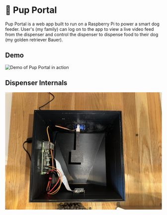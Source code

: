 # 🐾 Pup Portal

Pup Portal is a web app built to run on a Raspberry Pi to power a smart dog feeder. User's (my family) can log on to the app to view a live video feed from the dispenser and control the dispenser to dispense food to their dog (my golden retriever Bauer).

## Demo
![Demo of Pup Portal in action]([docs/assets/demo.mp4](https://github.com/user-attachments/assets/5c139fc8-97e1-4877-80db-63a7c0631072))

## Dispenser Internals
![Internal hardware setup](docs/assets/internals.jpg)

